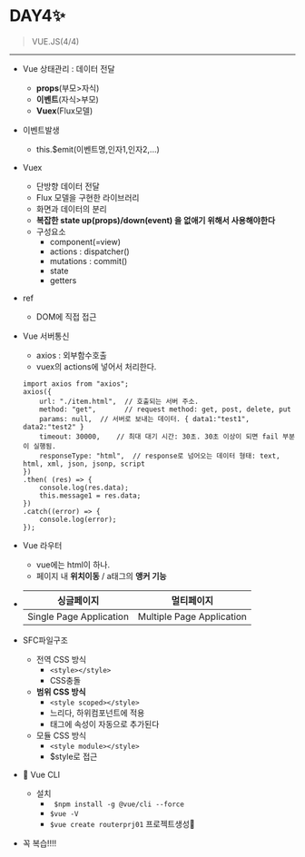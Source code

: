 # DAY4✨

> VUE.JS(4/4)
 --- 
 * Vue 상태관리 : 데이터 전달
    - **props**(부모>자식)
    - **이벤트**(자식>부모)
    - **Vuex**(Flux모델)

 * 이벤트발생
    - this.$emit(이벤트명,인자1,인자2,...)

 * Vuex
    - 단방향 데이터 전달
    - Flux 모델을 구현한 라이브러리
    - 화면과 데이터의 분리
    - **복잡한  state up(props)/down(event) 을 없애기 위해서 사용해야한다**
    - 구성요소
      + component(=view)
      + actions : dispatcher()
      + mutations : commit()
      + state
      + getters

 * ref
    - DOM에 직접 접근

 * Vue 서버통신
    - axios : 외부함수호출
    - vuex의 actions에 넣어서 처리한다.
    ```
    import axios from "axios";
    axios({
        url: "./item.html",  // 호출되는 서버 주소.
        method: "get",       // request method: get, post, delete, put
        params: null,  // 서버로 보내는 데이터. { data1:"test1", data2:"test2" }
        timeout: 30000,    // 최대 대기 시간: 30초. 30초 이상이 되면 fail 부분이 실행됨.
        responseType: "html",  // response로 넘어오는 데이터 형태: text, html, xml, json, jsonp, script
    })
    .then( (res) => {
        console.log(res.data);
        this.message1 = res.data;
    })
    .catch((error) => {
        console.log(error);
    });
    ```
    
 * Vue 라우터
    - vue에는 html이 하나.
    - 페이지 내 **위치이동** / a태그의 **앵커 기능**

 * |싱글페이지 | 멀티페이지|
   |:-------:|:----------:|
   |Single Page Application|Multiple Page Application|
   
 * SFC파일구조
    - 전역 CSS 방식
      + ```<style></style>```
      + CSS충돌
    - **범위 CSS 방식**
      + ```<style scoped></style>```
      + 느리다, 하위컴포넌트에 적용
      + 태그에 속성이 자동으로 추가된다
    - 모듈 CSS 방식
      + ```<style module></style>```
      + $style로 접근
  
 * 🚀 Vue CLI
    - 설치  
      + ``` $npm install -g @vue/cli --force```
      + ```$vue -V```
      + ```$vue create routerprj01``` 프로젝트생성🎉
   
 * 꼭 복습!!!!